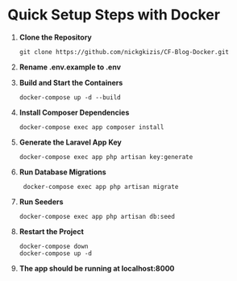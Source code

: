 # Quick Setup Steps with Docker

1. **Clone the Repository**  
   ```
   git clone https://github.com/nickgkizis/CF-Blog-Docker.git
   
2. **Rename .env.example to .env**

3. **Build and Start the Containers**
    ```
    docker-compose up -d --build
    
4. **Install Composer Dependencies**
    ```
    docker-compose exec app composer install

5. **Generate the Laravel App Key**
   ```
   docker-compose exec app php artisan key:generate

6. **Run Database Migrations**
   ```
    docker-compose exec app php artisan migrate
7. **Run Seeders**
   ```
   docker-compose exec app php artisan db:seed

8. **Restart the Project**
   ```
   docker-compose down
   docker-compose up -d

9. **The app should be running at localhost:8000**
    
   
